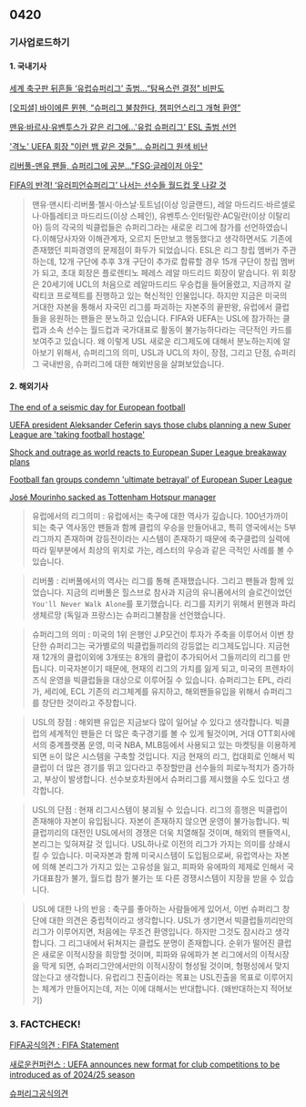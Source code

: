## 0420
### 기사업로드하기
#### 1. 국내기사

[세계 축구판 뒤흔들 ‘유럽슈퍼리그’ 출범…“탐욕스런 결정” 비판도](http://www.hani.co.kr/arti/sports/soccer/991562.html)

[[오피셜] 바이에른 뮌헨, “슈퍼리그 불참한다, 챔피언스리그 개혁 환영”](https://www.goal.com/kr/%EB%89%B4%EC%8A%A4/%EC%98%A4%ED%94%BC%EC%85%9C-%EB%B0%94%EC%9D%B4%EC%97%90%EB%A5%B8-%EB%AE%8C%ED%97%A8-%EC%8A%88%ED%8D%BC%EB%A6%AC%EA%B7%B8-%EB%B6%88%EC%B0%B8%ED%95%9C%EB%8B%A4-%EC%B1%94%ED%94%BC%EC%96%B8%EC%8A%A4%EB%A6%AC%EA%B7%B8-%EA%B0%9C%ED%98%81-%ED%99%98%EC%98%81/1hsja9mf73pb51km7zs65uyg55)

[맨유·바르샤·유벤투스가 같은 리그에…'유럽 슈퍼리그' ESL 출범 선언](https://www.etoday.co.kr/news/view/2016897)

['격노' UEFA 회장 "이런 뱀 같은 것들"... 슈퍼리그 원색 비난](https://star.mt.co.kr/stview.php?no=2021041919475668787&VBC)

[리버풀-맨유 팬들, 슈퍼리그에 공분…"FSG·글레이저 아웃"](http://www.busan.com/view/busan/view.php?code=2021041915230519091)

[FIFA의 반격! ‘유러피언슈퍼리그’ 나서는 선수들 월드컵 못 나갈 것](https://www.chosun.com/sports/sports_photo/2021/04/19/F4PAUO3K3YBPMKO5AHFSVRM6PM/)

> 맨유·맨시티·리버풀·첼시·아스날·토트넘(이상 잉글랜드), 레알 마드리드·바르셀로나·아틀레티코 마드리드(이상 스페인), 유벤투스·인터밀란·AC밀란(이상 이탈리아) 등의 각국의 빅클럽들은 슈퍼리그라는 새로운 리그에 참가를 선언하였습니다.이해당사자와 이해관계자, 오르지 돈만보고 행동했다고 생각하면서도 기존에 존재했던 피파경영의 문제점이 화두가 되었습니다. 
ESL은 리그 창립 멤버가 주관하는데, 12개 구단에 추후 3개 구단이 추가로 합류할 경우 15개 구단이 창립 멤버가 되고, 초대 회장은 플로렌티노 페레스 레알 마드리드 회장이 맡습니다. 위 회장은 20세기에 UCL의 처음으로 레알마드리드 우승컵을 들어올렸고, 지금까지 갈락티코 프로젝트를 진행하고 있는 혁신적인 인물입니다. 하지만 지금은 미국의 거대한 자본을 통해서 자국민 리그를 파괴하는 자본주의 끝판왕, 유럽에서 클럽들을 응원하는 팬들은 분노하고 있습니다. FIFA와 UEFA는 USL에 참가하는 클럽과 소속 선수는 월드컵과 국가대표로 활동이 불가능하다라는 극단적인 카드를 보여주고 있습니다. 왜 이렇게 USL 새로운 리그제도에 대해서 분노하는지에 알아보기 위해서, 슈퍼리그의 의미, USL과 UCL의 차이, 장점, 그리고 단점, 슈퍼리그 국내반응, 슈퍼리그에 대한 해외반응을 살펴보았습니다. 


#### 2. 해외기사
[The end of a seismic day for European football](https://edition.cnn.com/world/live-news/european-super-league-updates-live-cmd-spt/index.html)

[UEFA president Aleksander Ceferin says those clubs planning a new Super League are 'taking football hostage'](https://edition.cnn.com/2021/04/18/sport/football-super-league-announced/index.html)

[Shock and outrage as world reacts to European Super League breakaway plans](https://edition.cnn.com/2021/04/19/football/european-super-league-reaction-politicians-spt-intl/index.html)

[Football fan groups condemn 'ultimate betrayal' of European Super League](https://edition.cnn.com/2021/04/19/football/european-super-league-fan-reaction-spt-intl/index.html)

[José Mourinho sacked as Tottenham Hotspur manager](https://edition.cnn.com/2021/04/19/football/jose-mourinho-fired-tottenham-hotspur-spt-intl/index.html)

> 유럽에서의 리그의미 : 유럽에서는 축구에 대한 역사가 깊습니다. 100년가까이 되는 축구 역사동안 팬들과 함께 클럽의 우승을 만들어내고, 특히 영국에서는 5부리그까지 존재하며 강등전이라는 시스템이 존재하기 때문에 축구클럽의 실력에 따라 밑부분에서 최상의 위치로 가는, 레스터의 우승과 같은 극적인 사례를 볼 수 있습니다.

> 리버풀 : 리버풀에서의 역사는 리그를 통해 존재했습니다. 그리고 팬들과 함께 있었습니다. 지금의 리버풀은 힐스브로 참사과 지금의 유니폼에서의 슬로건이었던 ` You'll Never Walk Alone `를 포기했습니다. 리그를 지키기 위해서 뮌헨과 파리생체르망 (독일과 프랑스)는 슈퍼리그불참을 선언했습니다. 

> 슈퍼리그의 의미 : 미국의 1위 은행인 J.P모건이 투자가 주축을 이루어서 이번 창단한 슈퍼리그는 국가별로의 빅클럽들끼리의 강등없는 리그제도입니다. 지금현재 12개의 클럽이외에 3개또는 8개의 클럽이 추가되어서 그들끼리의 리그를 만듭니다. 미국자본이기 때문에, 현재의 리그의 가치를 잃게 되고, 미국의 프렌차이즈식 운영을 빅클럽들을 대상으로 이루어질 수 있습니다. 슈퍼리그는 EPL, 라리가, 세리에, ECL 기존의 리그체계를 유지하고, 해외팬들유입을 위해서 슈퍼리그를 창단한 것이라고 주장합니다. 

> USL의 장점 : 해외팬 유입은 지금보다 많이 일어날 수 있다고 생각합니다. 빅클럽의 세계적인 팬들은 더 많은 축구경기를 볼 수 있게 될것이며, 거대 OTT회사에서의 중계플랫폼 운영, 미국 NBA, MLB등에서 사용되고 있는 마켓팅을 이용하게 되면 `돈`이 많은 시스템을 구축할 것입니다. 지금 현재의 리그, 컵대회로 인해서 빅클럽이 더 많은 경기를 뛰고 있다라고 주장할만큼 선수들의 피로누적치가 증가하고, 부상이 발생합니다. 선수보호차원에서 슈퍼리그를 제시했을 수도 있다고 생각합니다. 

> USL의 단점 : 현재 리그시스템이 붕괴될 수 있습니다. 리그의 흥행은 빅클럽이 존재해야 자본이 유입됩니다. 자본이 존재하지 않으면 운영이 불가능합니다. 빅클럽끼리의 대전인 USL에서의 경쟁은 더욱 치열해질 것이며, 해외의 팬들역시, 본리그는 잊혀져갈 것 입니다. USL하나로 이전의 리그가 가지는 의미를 상쇄시킬 수 있습니다. 미국자본과 함께 미국시스템이 도입됨으로써, 유럽역사는 자본에 의해 본리그가 가지고 있는 고유성을 잃고, 피파와 유에파의 제제로 인해서 국가대표참가 불가, 월드컵 참가 불가는 또 다른 경쟁시스템이 지장을 받을 수 있습니다. 

> USL에 대한 나의 반응 : 축구를 좋아하는 사람들에게 있어서, 이번 슈퍼리그 창단에 대한 의견은 중립적이라고 생각합니다. USL가 생기면서 빅클럽들끼리만의 리그가 이루어지면, 처음에는 무조건 환영입니다. 하지만 그것도 잠시라고 생각합니다. 그 리그내에서 뒤쳐지는 클럽도 분명이 존재합니다. 순위가 떨어진 클럽은 새로운 이적시장을 희망할 것이며, 피파와 유에파가 본 리그에서의 이적시장을 막게 되면, 슈퍼리그안에서만의 이적시장이 형성될 것이며, 형평성에서 맞지 않는다고 생각합니다. 유럽리그 진출이라는 목표는 USL진출을 목표로 이루어지는 체계가 만들어지는데, 저는 이에 대해서는 반대합니다. (왜반대하는지 적어보기)

### 3. FACTCHECK!

[FIFA공식의견 : FIFA Statement](https://www.fifa.com/who-we-are/news/fifa-statement-x3487)

[새로운컨퍼런스 : UEFA announces new format for club competitions to be introduced as of 2024/25 season](https://www.uefa.com/insideuefa/mediaservices/mediareleases/news/0268-1213f7aa85bb-d56154ff8fe8-1000--new-uefa-club-competition-formats-from-2024-25/)

[슈퍼리그공식의견](https://thesuperleague.com/)